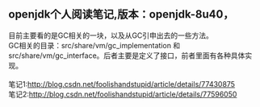 ## openjdk个人阅读笔记,版本：openjdk-8u40， </br>
目前主要看的是GC相关的一块，以及从GC引申出去的一些方法。 </br>
GC相关的目录：src/share/vm/gc_implementation 和src/share/vm/gc_interface。后者主要是定义了接口，前者里面有各种具体实现。 </br>
</br>
笔记1:http://blog.csdn.net/foolishandstupid/article/details/77430875 </br>
笔记2:http://blog.csdn.net/foolishandstupid/article/details/77596050 </br>
